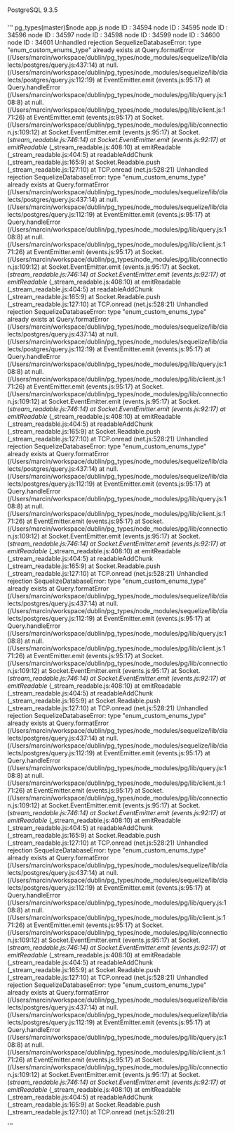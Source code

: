 ### 
PostgreSQL 9.3.5
###

'''
pg_types(master)$node app.js
node ID : 34594
node ID : 34595
node ID : 34596
node ID : 34597
node ID : 34598
node ID : 34599
node ID : 34600
node ID : 34601
Unhandled rejection SequelizeDatabaseError: type "enum_custom_enums_type" already exists
    at Query.formatError (/Users/marcin/workspace/dublin/pg_types/node_modules/sequelize/lib/dialects/postgres/query.js:437:14)
    at null.<anonymous> (/Users/marcin/workspace/dublin/pg_types/node_modules/sequelize/lib/dialects/postgres/query.js:112:19)
    at EventEmitter.emit (events.js:95:17)
    at Query.handleError (/Users/marcin/workspace/dublin/pg_types/node_modules/pg/lib/query.js:108:8)
    at null.<anonymous> (/Users/marcin/workspace/dublin/pg_types/node_modules/pg/lib/client.js:171:26)
    at EventEmitter.emit (events.js:95:17)
    at Socket.<anonymous> (/Users/marcin/workspace/dublin/pg_types/node_modules/pg/lib/connection.js:109:12)
    at Socket.EventEmitter.emit (events.js:95:17)
    at Socket.<anonymous> (_stream_readable.js:746:14)
    at Socket.EventEmitter.emit (events.js:92:17)
    at emitReadable_ (_stream_readable.js:408:10)
    at emitReadable (_stream_readable.js:404:5)
    at readableAddChunk (_stream_readable.js:165:9)
    at Socket.Readable.push (_stream_readable.js:127:10)
    at TCP.onread (net.js:528:21)
Unhandled rejection SequelizeDatabaseError: type "enum_custom_enums_type" already exists
    at Query.formatError (/Users/marcin/workspace/dublin/pg_types/node_modules/sequelize/lib/dialects/postgres/query.js:437:14)
    at null.<anonymous> (/Users/marcin/workspace/dublin/pg_types/node_modules/sequelize/lib/dialects/postgres/query.js:112:19)
    at EventEmitter.emit (events.js:95:17)
    at Query.handleError (/Users/marcin/workspace/dublin/pg_types/node_modules/pg/lib/query.js:108:8)
    at null.<anonymous> (/Users/marcin/workspace/dublin/pg_types/node_modules/pg/lib/client.js:171:26)
    at EventEmitter.emit (events.js:95:17)
    at Socket.<anonymous> (/Users/marcin/workspace/dublin/pg_types/node_modules/pg/lib/connection.js:109:12)
    at Socket.EventEmitter.emit (events.js:95:17)
    at Socket.<anonymous> (_stream_readable.js:746:14)
    at Socket.EventEmitter.emit (events.js:92:17)
    at emitReadable_ (_stream_readable.js:408:10)
    at emitReadable (_stream_readable.js:404:5)
    at readableAddChunk (_stream_readable.js:165:9)
    at Socket.Readable.push (_stream_readable.js:127:10)
    at TCP.onread (net.js:528:21)
Unhandled rejection SequelizeDatabaseError: type "enum_custom_enums_type" already exists
    at Query.formatError (/Users/marcin/workspace/dublin/pg_types/node_modules/sequelize/lib/dialects/postgres/query.js:437:14)
    at null.<anonymous> (/Users/marcin/workspace/dublin/pg_types/node_modules/sequelize/lib/dialects/postgres/query.js:112:19)
    at EventEmitter.emit (events.js:95:17)
    at Query.handleError (/Users/marcin/workspace/dublin/pg_types/node_modules/pg/lib/query.js:108:8)
    at null.<anonymous> (/Users/marcin/workspace/dublin/pg_types/node_modules/pg/lib/client.js:171:26)
    at EventEmitter.emit (events.js:95:17)
    at Socket.<anonymous> (/Users/marcin/workspace/dublin/pg_types/node_modules/pg/lib/connection.js:109:12)
    at Socket.EventEmitter.emit (events.js:95:17)
    at Socket.<anonymous> (_stream_readable.js:746:14)
    at Socket.EventEmitter.emit (events.js:92:17)
    at emitReadable_ (_stream_readable.js:408:10)
    at emitReadable (_stream_readable.js:404:5)
    at readableAddChunk (_stream_readable.js:165:9)
    at Socket.Readable.push (_stream_readable.js:127:10)
    at TCP.onread (net.js:528:21)
Unhandled rejection SequelizeDatabaseError: type "enum_custom_enums_type" already exists
    at Query.formatError (/Users/marcin/workspace/dublin/pg_types/node_modules/sequelize/lib/dialects/postgres/query.js:437:14)
    at null.<anonymous> (/Users/marcin/workspace/dublin/pg_types/node_modules/sequelize/lib/dialects/postgres/query.js:112:19)
    at EventEmitter.emit (events.js:95:17)
    at Query.handleError (/Users/marcin/workspace/dublin/pg_types/node_modules/pg/lib/query.js:108:8)
    at null.<anonymous> (/Users/marcin/workspace/dublin/pg_types/node_modules/pg/lib/client.js:171:26)
    at EventEmitter.emit (events.js:95:17)
    at Socket.<anonymous> (/Users/marcin/workspace/dublin/pg_types/node_modules/pg/lib/connection.js:109:12)
    at Socket.EventEmitter.emit (events.js:95:17)
    at Socket.<anonymous> (_stream_readable.js:746:14)
    at Socket.EventEmitter.emit (events.js:92:17)
    at emitReadable_ (_stream_readable.js:408:10)
    at emitReadable (_stream_readable.js:404:5)
    at readableAddChunk (_stream_readable.js:165:9)
    at Socket.Readable.push (_stream_readable.js:127:10)
    at TCP.onread (net.js:528:21)
Unhandled rejection SequelizeDatabaseError: type "enum_custom_enums_type" already exists
    at Query.formatError (/Users/marcin/workspace/dublin/pg_types/node_modules/sequelize/lib/dialects/postgres/query.js:437:14)
    at null.<anonymous> (/Users/marcin/workspace/dublin/pg_types/node_modules/sequelize/lib/dialects/postgres/query.js:112:19)
    at EventEmitter.emit (events.js:95:17)
    at Query.handleError (/Users/marcin/workspace/dublin/pg_types/node_modules/pg/lib/query.js:108:8)
    at null.<anonymous> (/Users/marcin/workspace/dublin/pg_types/node_modules/pg/lib/client.js:171:26)
    at EventEmitter.emit (events.js:95:17)
    at Socket.<anonymous> (/Users/marcin/workspace/dublin/pg_types/node_modules/pg/lib/connection.js:109:12)
    at Socket.EventEmitter.emit (events.js:95:17)
    at Socket.<anonymous> (_stream_readable.js:746:14)
    at Socket.EventEmitter.emit (events.js:92:17)
    at emitReadable_ (_stream_readable.js:408:10)
    at emitReadable (_stream_readable.js:404:5)
    at readableAddChunk (_stream_readable.js:165:9)
    at Socket.Readable.push (_stream_readable.js:127:10)
    at TCP.onread (net.js:528:21)
Unhandled rejection SequelizeDatabaseError: type "enum_custom_enums_type" already exists
    at Query.formatError (/Users/marcin/workspace/dublin/pg_types/node_modules/sequelize/lib/dialects/postgres/query.js:437:14)
    at null.<anonymous> (/Users/marcin/workspace/dublin/pg_types/node_modules/sequelize/lib/dialects/postgres/query.js:112:19)
    at EventEmitter.emit (events.js:95:17)
    at Query.handleError (/Users/marcin/workspace/dublin/pg_types/node_modules/pg/lib/query.js:108:8)
    at null.<anonymous> (/Users/marcin/workspace/dublin/pg_types/node_modules/pg/lib/client.js:171:26)
    at EventEmitter.emit (events.js:95:17)
    at Socket.<anonymous> (/Users/marcin/workspace/dublin/pg_types/node_modules/pg/lib/connection.js:109:12)
    at Socket.EventEmitter.emit (events.js:95:17)
    at Socket.<anonymous> (_stream_readable.js:746:14)
    at Socket.EventEmitter.emit (events.js:92:17)
    at emitReadable_ (_stream_readable.js:408:10)
    at emitReadable (_stream_readable.js:404:5)
    at readableAddChunk (_stream_readable.js:165:9)
    at Socket.Readable.push (_stream_readable.js:127:10)
    at TCP.onread (net.js:528:21)
Unhandled rejection SequelizeDatabaseError: type "enum_custom_enums_type" already exists
    at Query.formatError (/Users/marcin/workspace/dublin/pg_types/node_modules/sequelize/lib/dialects/postgres/query.js:437:14)
    at null.<anonymous> (/Users/marcin/workspace/dublin/pg_types/node_modules/sequelize/lib/dialects/postgres/query.js:112:19)
    at EventEmitter.emit (events.js:95:17)
    at Query.handleError (/Users/marcin/workspace/dublin/pg_types/node_modules/pg/lib/query.js:108:8)
    at null.<anonymous> (/Users/marcin/workspace/dublin/pg_types/node_modules/pg/lib/client.js:171:26)
    at EventEmitter.emit (events.js:95:17)
    at Socket.<anonymous> (/Users/marcin/workspace/dublin/pg_types/node_modules/pg/lib/connection.js:109:12)
    at Socket.EventEmitter.emit (events.js:95:17)
    at Socket.<anonymous> (_stream_readable.js:746:14)
    at Socket.EventEmitter.emit (events.js:92:17)
    at emitReadable_ (_stream_readable.js:408:10)
    at emitReadable (_stream_readable.js:404:5)
    at readableAddChunk (_stream_readable.js:165:9)
    at Socket.Readable.push (_stream_readable.js:127:10)
    at TCP.onread (net.js:528:21)
Unhandled rejection SequelizeDatabaseError: type "enum_custom_enums_type" already exists
    at Query.formatError (/Users/marcin/workspace/dublin/pg_types/node_modules/sequelize/lib/dialects/postgres/query.js:437:14)
    at null.<anonymous> (/Users/marcin/workspace/dublin/pg_types/node_modules/sequelize/lib/dialects/postgres/query.js:112:19)
    at EventEmitter.emit (events.js:95:17)
    at Query.handleError (/Users/marcin/workspace/dublin/pg_types/node_modules/pg/lib/query.js:108:8)
    at null.<anonymous> (/Users/marcin/workspace/dublin/pg_types/node_modules/pg/lib/client.js:171:26)
    at EventEmitter.emit (events.js:95:17)
    at Socket.<anonymous> (/Users/marcin/workspace/dublin/pg_types/node_modules/pg/lib/connection.js:109:12)
    at Socket.EventEmitter.emit (events.js:95:17)
    at Socket.<anonymous> (_stream_readable.js:746:14)
    at Socket.EventEmitter.emit (events.js:92:17)
    at emitReadable_ (_stream_readable.js:408:10)
    at emitReadable (_stream_readable.js:404:5)
    at readableAddChunk (_stream_readable.js:165:9)
    at Socket.Readable.push (_stream_readable.js:127:10)
    at TCP.onread (net.js:528:21)
    
'''